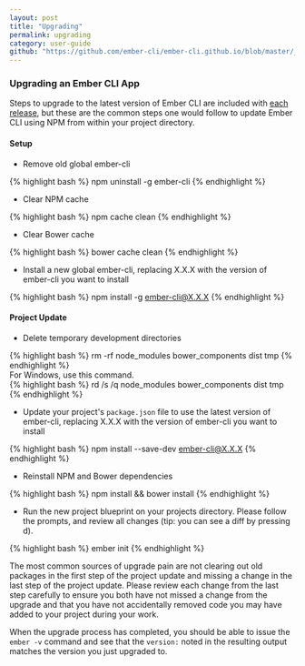 ```yaml
---
layout: post
title: "Upgrading"
permalink: upgrading
category: user-guide
github: "https://github.com/ember-cli/ember-cli.github.io/blob/master/_posts/2013-04-03-upgrading.md"
---
```


### Upgrading an Ember CLI App

Steps to upgrade to the latest version of Ember CLI are included with [each
release](https://github.com/ember-cli/ember-cli/releases), but these are the
common steps one would follow to update Ember CLI using NPM from within your
project directory.

#### Setup

* Remove old global ember-cli

{% highlight bash %}
npm uninstall -g ember-cli
{% endhighlight %}

* Clear NPM cache

{% highlight bash %}
npm cache clean
{% endhighlight %}

* Clear Bower cache

{% highlight bash %}
bower cache clean
{% endhighlight %}

* Install a new global ember-cli, replacing X.X.X with the version of ember-cli
  you want to install

{% highlight bash %}
npm install -g ember-cli@X.X.X
{% endhighlight %}

#### Project Update

* Delete temporary development directories

{% highlight bash %}
rm -rf node_modules bower_components dist tmp
{% endhighlight %}<br>
For Windows, use this command.<br>
{% highlight bash %}
rd /s /q node_modules bower_components dist tmp
{% endhighlight %}

* Update your project's `package.json` file to use the latest version of
  ember-cli, replacing X.X.X with the version of ember-cli you want to install

{% highlight bash %}
npm install --save-dev ember-cli@X.X.X
{% endhighlight %}

* Reinstall NPM and Bower dependencies

{% highlight bash %}
npm install && bower install
{% endhighlight %}

* Run the new project blueprint on your projects directory. Please follow the
  prompts, and review all changes (tip: you can see a diff by pressing d).

{% highlight bash %}
ember init
{% endhighlight %}

The most common sources of upgrade pain are not clearing out old packages in the
first step of the project update and missing a change in the last step of the
project update.  Please review each change from the last step carefully to
ensure you both have not missed a change from the upgrade and that you have not
accidentally removed code you may have added to your project during your work.

When the upgrade process has completed, you should be able to issue the `ember
-v` command and see that the `version:` noted in the resulting output matches
the version you just upgraded to.
